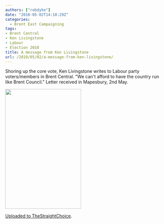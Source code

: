 ```yaml
---
authors: ["robdyke"]
date: "2010-05-02T14:18:29Z"
categories:
  - Brent East Campaigning
tags:
- Brent Central
- Ken Livingstone
- Labour
- Election 2010
title: A message from Ken Livingstone
url: /2010/05/02/a-message-from-ken-livingstone/
---
```

Shoring up the core vote, Ken Livingstone writes to Labour party voters/members in Brent Central. "We can't afford to have the country run like Brent Council." Letter received in Mapesbury, 2nd May.

<img class="aligncenter" title="Ken Livingstone writes to Brent Central" src="http://thestraightchoice.s3.amazonaws.com/large/ed322ce474e116296ca4cc6fe3b90812.jpg" alt="" width="241" height="379" />

[Uploaded to TheStraightChoice](http://www.thestraightchoice.org/leaflets/4864).